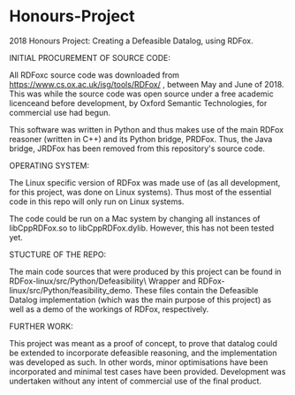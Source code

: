 # Honours-Project

2018 Honours Project: Creating a Defeasible Datalog, using RDFox.


INITIAL PROCUREMENT OF SOURCE CODE:

All RDFoxc source code was downloaded from https://www.cs.ox.ac.uk/isg/tools/RDFox/ , between May and June of 2018.
This was while the source code was open source under a free academic licenceand before development, by Oxford Semantic Technologies, for commercial use had begun.

This software was written in Python and thus makes use of the main RDFox reasoner (written in C++) and its Python bridge, PRDFox. 
Thus, the Java bridge, JRDFox has been removed from this repository's source code.


OPERATING SYSTEM:

The Linux specific version of RDFox was made use of (as all development, for this project, was done on Linux systems).
Thus most of the essential code in this repo will only run on Linux systems.

The code could be run on a Mac system by changing all instances of libCppRDFox.so to libCppRDFox.dylib.
However, this has not been tested yet.


STUCTURE OF THE REPO:

The main code sources that were produced by this project can be found in RDFox-linux/src/Python/Defeasibility\ Wrapper and RDFox-linux/src/Python/feasibility_demo. 
These files contain the Defeasible Datalog implementation (which was the main purpose of this project) as well as a demo of the workings of RDFox, respectively.


FURTHER WORK:

This project was meant as a proof of concept, to prove that datalog could be extended to incorporate defeasible reasoning, and the implementation was developed as such.
In other words, minor optimisations have been incorporated and minimal test cases have been provided.
Development was undertaken without any intent of commercial use of the final product.
